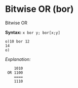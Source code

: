 # Bitwise OR (bor)

Bitwise OR

**Syntax:** ``x bor y; bor[x;y]``

```o
o)10 bor 12
14
o)
```

_Explanation:_

```o
    1010 
 OR 1100
    ====
    1110
```

